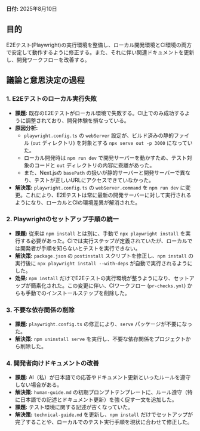 **日付:** 2025年8月10日

## 目的
E2Eテスト(Playwright)の実行環境を整備し、ローカル開発環境とCI環境の両方で安定して動作するように修正する。また、それに伴い関連ドキュメントを更新し、開発ワークフローを改善する。

## 議論と意思決定の過程

### 1. E2Eテストのローカル実行失敗
- **課題:** 既存のE2Eテストがローカル環境で失敗する。CI上でのみ成功するように調整されており、開発体験を損なっている。
- **原因分析:**
    - `playwright.config.ts` の `webServer` 設定が、ビルド済みの静的ファイル (`out` ディレクトリ) を対象とする `npx serve out -p 3000` になっていた。
    - ローカル開発時は `npm run dev` で開発サーバーを動かすため、テスト対象のコードと `out` ディレクトリの内容に乖離があった。
    - また、Next.jsの `basePath` の扱いが静的サーバーと開発サーバーで異なり、テストが正しいURLにアクセスできていなかった。
- **解決策:** `playwright.config.ts` の `webServer.command` を `npm run dev` に変更。これにより、E2Eテストは常に最新の開発サーバーに対して実行されるようになり、ローカルとCIの環境差異が解消された。

### 2. Playwrightのセットアップ手順の統一
- **課題:** 従来は `npm install` とは別に、手動で `npx playwright install` を実行する必要があった。CIでは実行ステップが定義されていたが、ローカルでは開発者が手順を知らないとテストを実行できない。
- **解決策:** `package.json` の `postinstall` スクリプトを修正し、`npm install` の実行後に `npx playwright install --with-deps` が自動で実行されるようにした。
- **効果:** `npm install` だけでE2Eテストの実行環境が整うようになり、セットアップが簡素化された。この変更に伴い、CIワークフロー (`pr-checks.yml`) からも手動でのインストールステップを削除した。

### 3. 不要な依存関係の削除
- **課題:** `playwright.config.ts` の修正により、`serve` パッケージが不要になった。
- **解決策:** `npm uninstall serve` を実行し、不要な依存関係をプロジェクトから削除した。

### 4. 開発者向けドキュメントの改善
- **課題:** AI（私）が日本語での応答やドキュメント更新といったルールを遵守しない場合がある。
- **解決策:** `human-guide.md` の初期プロンプトテンプレートに、ルール遵守（特に日本語での記述とドキュメント更新）を強く促す一文を追加した。
- **課題:** テスト環境に関する記述が古くなっていた。
- **解決策:** `technical-guide.md` を更新し、`npm install` だけでセットアップが完了することや、ローカルでのテスト実行手順を現状に合わせて修正した。